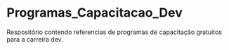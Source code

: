 # Programas_Capacitacao_Dev
Respositório contendo referencias de programas de capacitação gratuitos para a carreira dev.
